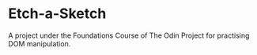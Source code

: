 # Etch-a-Sketch
A project under the Foundations Course of The Odin Project for practising DOM manipulation.
